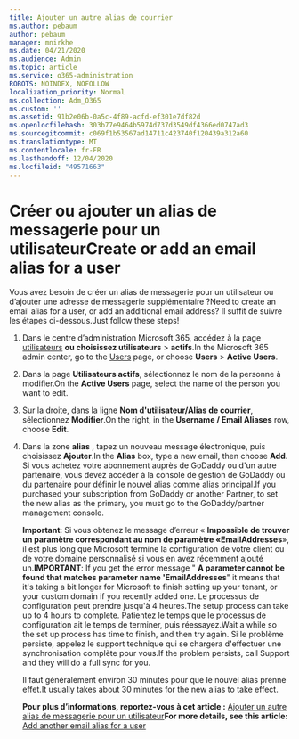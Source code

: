 ```yaml
---
title: Ajouter un autre alias de courrier
ms.author: pebaum
author: pebaum
manager: mnirkhe
ms.date: 04/21/2020
ms.audience: Admin
ms.topic: article
ms.service: o365-administration
ROBOTS: NOINDEX, NOFOLLOW
localization_priority: Normal
ms.collection: Adm_O365
ms.custom: ''
ms.assetid: 91b2e06b-0a5c-4f89-acfd-ef301e7df82d
ms.openlocfilehash: 303b77e9464b5974d737d3549df4366ed0747ad3
ms.sourcegitcommit: c069f1b53567ad14711c423740f120439a312a60
ms.translationtype: MT
ms.contentlocale: fr-FR
ms.lasthandoff: 12/04/2020
ms.locfileid: "49571663"
---
```

# <a name="create-or-add-an-email-alias-for-a-user"></a><span data-ttu-id="4a12f-102">Créer ou ajouter un alias de messagerie pour un utilisateur</span><span class="sxs-lookup"><span data-stu-id="4a12f-102">Create or add an email alias for a user</span></span>

<span data-ttu-id="4a12f-103">Vous avez besoin de créer un alias de messagerie pour un utilisateur ou d’ajouter une adresse de messagerie supplémentaire ?</span><span class="sxs-lookup"><span data-stu-id="4a12f-103">Need to create an email alias for a user, or add an additional email address?</span></span> <span data-ttu-id="4a12f-104">Il suffit de suivre les étapes ci-dessous.</span><span class="sxs-lookup"><span data-stu-id="4a12f-104">Just follow these steps!</span></span>
  
1. <span data-ttu-id="4a12f-105">Dans le centre d’administration Microsoft 365, accédez à la page [utilisateurs](https://go.microsoft.com/fwlink/p/?linkid=834822) **ou choisissez utilisateurs**  >  **actifs**.</span><span class="sxs-lookup"><span data-stu-id="4a12f-105">In the Microsoft 365 admin center, go to the [Users](https://go.microsoft.com/fwlink/p/?linkid=834822) page, or choose **Users** > **Active Users**.</span></span>
    
2. <span data-ttu-id="4a12f-106">Dans la page **Utilisateurs actifs**, sélectionnez le nom de la personne à modifier.</span><span class="sxs-lookup"><span data-stu-id="4a12f-106">On the **Active Users** page, select the name of the person you want to edit.</span></span> 
    
3. <span data-ttu-id="4a12f-107">Sur la droite, dans la ligne **Nom d'utilisateur/Alias de courrier**, sélectionnez **Modifier**.</span><span class="sxs-lookup"><span data-stu-id="4a12f-107">On the right, in the **Username / Email Aliases** row, choose **Edit**.</span></span>
    
4. <span data-ttu-id="4a12f-108">Dans la zone **alias** , tapez un nouveau message électronique, puis choisissez **Ajouter**.</span><span class="sxs-lookup"><span data-stu-id="4a12f-108">In the **Alias** box, type a new email, then choose **Add**.</span></span> <span data-ttu-id="4a12f-109">Si vous achetez votre abonnement auprès de GoDaddy ou d'un autre partenaire, vous devez accéder à la console de gestion de GoDaddy ou du partenaire pour définir le nouvel alias comme alias principal.</span><span class="sxs-lookup"><span data-stu-id="4a12f-109">If you purchased your subscription from GoDaddy or another Partner, to set the new alias as the primary, you must go to the GoDaddy/partner management console.</span></span> 
    
    <span data-ttu-id="4a12f-110">**Important**: Si vous obtenez le message d’erreur « **Impossible de trouver un paramètre correspondant au nom de paramètre «EmailAddresses**», il est plus long que Microsoft termine la configuration de votre client ou de votre domaine personnalisé si vous en avez récemment ajouté un.</span><span class="sxs-lookup"><span data-stu-id="4a12f-110">**IMPORTANT**: If you get the error message " **A parameter cannot be found that matches parameter name 'EmailAddresses**" it means that it's taking a bit longer for Microsoft to finish setting up your tenant, or your custom domain if you recently added one.</span></span> <span data-ttu-id="4a12f-111">Le processus de configuration peut prendre jusqu'à 4 heures.</span><span class="sxs-lookup"><span data-stu-id="4a12f-111">The setup process can take up to 4 hours to complete.</span></span> <span data-ttu-id="4a12f-112">Patientez le temps que le processus de configuration ait le temps de terminer, puis réessayez.</span><span class="sxs-lookup"><span data-stu-id="4a12f-112">Wait a while so the set up process has time to finish, and then try again.</span></span> <span data-ttu-id="4a12f-113">Si le problème persiste, appelez le support technique qui se chargera d'effectuer une synchronisation complète pour vous.</span><span class="sxs-lookup"><span data-stu-id="4a12f-113">If the problem persists, call Support and they will do a full sync for you.</span></span>
    
    <span data-ttu-id="4a12f-114">Il faut généralement environ 30 minutes pour que le nouvel alias prenne effet.</span><span class="sxs-lookup"><span data-stu-id="4a12f-114">It usually takes about 30 minutes for the new alias to take effect.</span></span>
    
    <span data-ttu-id="4a12f-115">**Pour plus d’informations, reportez-vous à cet article :** [Ajouter un autre alias de messagerie pour un utilisateur](https://docs.microsoft.com/microsoft-365/admin/email/add-another-email-alias-for-a-user)</span><span class="sxs-lookup"><span data-stu-id="4a12f-115">**For more details, see this article:** [Add another email alias for a user](https://docs.microsoft.com/microsoft-365/admin/email/add-another-email-alias-for-a-user)</span></span>
    

